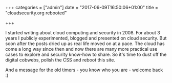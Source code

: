 +++
categories = ["admin"]
date = "2017-06-09T16:50:06+01:00"
title = "cloudsecurity.org rebooted"

+++

I started writing about cloud computing and security in 2008.  For about 3 years I publicly experimented, blogged and presented on cloud security.  But soon after the posts dried up as real life moved on at a pace.  The cloud has come a long way since then and now there are many more practical use cases to explore and security know-how to share.  So it's time to dust off the digital cobwebs, polish the CSS and reboot this site.  


And a message for the old timers - you know who you are - welcome back :)


